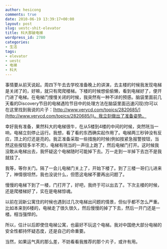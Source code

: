 ```yaml
---
author: hesicong
comments: true
date: 2010-06-19 13:39:17+00:00
layout: post
slug: uestc-shit-elevator
title: 科大那破电梯
wordpress_id: 2780
categories:
- 生活
tags:
- elevator
- uestc
- 电梯
- 科大
---
```


事情要从前天说起。周四下午去去学校准备晚上的讲演，去主楼的时候我发现电梯是关闭了的，好嘛，就只有爬爬楼梯。下楼的时候想偷偷懒，看到电梯好了，便开门进了电梯。在电梯门慢慢关闭的时候，我突然有一种不详的预感。脑袋里面前几天看的Discovery节目的电梯遇险节目中的处理方法在脑袋里面迅速闪现(你可以在这里找到我说的片子：[http://www.verycd.com/topics/2820685/](http://www.verycd.com/topics/2820685/))。我立刻做出了准备姿势。

幸好我有准备，果然科大的电梯很牛，在从5楼到4楼的中间的时候，突然咣当一响，电梯立刻停止运行。我想，看了看的东西确实起作用了。电梯两三秒钟没有反应，顶上的灯还是亮的。我正准备采取一些措施的时候(例如按紧急报警按钮，当然这些按钮多半不灵)，电梯有咣当的一声往上跑了，然后电梯门打开。这时候我没敢从电梯出去，我怀疑这个电梯随时可能掉下去。万一走到一半掉下去岂不是我就挂了。

我等，等你关门。隔了一会儿电梯门关上了，开始下楼了。到了三楼一哥们儿进来了，神情很坦然，我也没说什么，但愿这电梯不要再出问题了。

慢慢的电梯下到了一楼，门打开了，好吧，我终于可以出去了。下次主楼的时候，还是爬楼梯好了，实在是电梯惊魂。

以前在润新公寓住的时候也遇到过几次电梯出问题的情景，但似乎都不怎么严重。比如本来到6楼的，电梯走了很久很久，然后慢慢的掉了下去，然后一开门还是一楼。相当强悍的。

所以，估计以后即使住电梯公寓，也最好不玩这个电梯。我对中国绝大部分电梯的安全性都持怀疑态度，还是自己的命重要。

当然，如果运气真的那么差，不妨看看我推荐的那个片子，或许有用。
